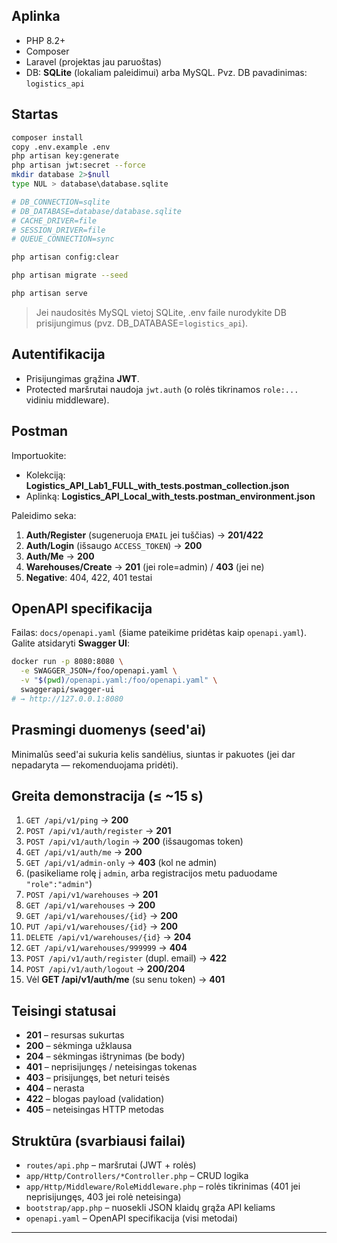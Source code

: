 ## Aplinka

- PHP 8.2+
- Composer
- Laravel (projektas jau paruoštas)
- DB: **SQLite** (lokaliam paleidimui) arba MySQL. Pvz. DB pavadinimas: `logistics_api`

## Startas

```bash
composer install
copy .env.example .env
php artisan key:generate
php artisan jwt:secret --force
mkdir database 2>$null
type NUL > database\database.sqlite

# DB_CONNECTION=sqlite
# DB_DATABASE=database/database.sqlite
# CACHE_DRIVER=file
# SESSION_DRIVER=file
# QUEUE_CONNECTION=sync

php artisan config:clear

php artisan migrate --seed

php artisan serve
```

> Jei naudositės MySQL vietoj SQLite, .env faile nurodykite DB prisijungimus (pvz. DB_DATABASE=`logistics_api`).

## Autentifikacija

- Prisijungimas grąžina **JWT**.
- Protected maršrutai naudoja `jwt.auth` (o rolės tikrinamos `role:...` vidiniu middleware).

## Postman

Importuokite:
- Kolekciją: **Logistics_API_Lab1_FULL_with_tests.postman_collection.json**
- Aplinką: **Logistics_API_Local_with_tests.postman_environment.json**

Paleidimo seka:
1. **Auth/Register** (sugeneruoja `EMAIL` jei tuščias) → **201/422**
2. **Auth/Login** (išsaugo `ACCESS_TOKEN`) → **200**
3. **Auth/Me** → **200**
4. **Warehouses/Create** → **201** (jei role=admin) / **403** (jei ne)
5. **Negative**: 404, 422, 401 testai

## OpenAPI specifikacija

Failas: `docs/openapi.yaml` (šiame pateikime pridėtas kaip `openapi.yaml`).  
Galite atsidaryti **Swagger UI**:
```bash
docker run -p 8080:8080 \
  -e SWAGGER_JSON=/foo/openapi.yaml \
  -v "$(pwd)/openapi.yaml:/foo/openapi.yaml" \
  swaggerapi/swagger-ui
# → http://127.0.0.1:8080
```

## Prasmingi duomenys (seed'ai)

Minimalūs seed'ai sukuria kelis sandėlius, siuntas ir pakuotes (jei dar nepadaryta — rekomenduojama pridėti).

## Greita demonstracija (≤ ~15 s)

1. `GET /api/v1/ping` → **200**
2. `POST /api/v1/auth/register` → **201**
3. `POST /api/v1/auth/login` → **200** (išsaugomas token)
4. `GET /api/v1/auth/me` → **200**
5. `GET /api/v1/admin-only` → **403** (kol ne admin)
6. (pasikeliame rolę į `admin`, arba registracijos metu paduodame `"role":"admin"`)
7. `POST /api/v1/warehouses` → **201**
8. `GET /api/v1/warehouses` → **200**
9. `GET /api/v1/warehouses/{id}` → **200**
10. `PUT /api/v1/warehouses/{id}` → **200**
11. `DELETE /api/v1/warehouses/{id}` → **204**
12. `GET /api/v1/warehouses/999999` → **404**
13. `POST /api/v1/auth/register` (dupl. email) → **422**
14. `POST /api/v1/auth/logout` → **200/204**
15. Vėl **GET /api/v1/auth/me** (su senu token) → **401**

## Teisingi statusai

- **201** – resursas sukurtas
- **200** – sėkminga užklausa
- **204** – sėkmingas ištrynimas (be body)
- **401** – neprisijungęs / neteisingas tokenas
- **403** – prisijungęs, bet neturi teisės
- **404** – nerasta
- **422** – blogas payload (validation)
- **405** – neteisingas HTTP metodas

## Struktūra (svarbiausi failai)

- `routes/api.php` – maršrutai (JWT + rolės)
- `app/Http/Controllers/*Controller.php` – CRUD logika
- `app/Http/Middleware/RoleMiddleware.php` – rolės tikrinimas (401 jei neprisijungęs, 403 jei rolė neteisinga)
- `bootstrap/app.php` – nuosekli JSON klaidų grąža API keliams
- `openapi.yaml` – OpenAPI specifikacija (visi metodai)

---
